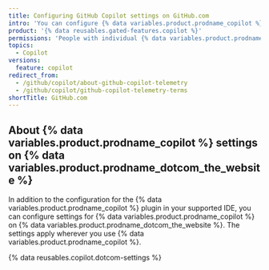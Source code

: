 ```yaml
---
title: Configuring GitHub Copilot settings on GitHub.com
intro: 'You can configure {% data variables.product.prodname_copilot %}''s behavior on {% data variables.product.prodname_dotcom_the_website %}, which affects how {% data variables.product.prodname_copilot %} functions in any IDE that you use.'
product: '{% data reusables.gated-features.copilot %}'
permissions: 'People with individual {% data variables.product.prodname_copilot %} subscriptions can configure their settings on {% data variables.product.prodname_dotcom_the_website %}.'
topics:
  - Copilot
versions:
  feature: copilot
redirect_from:
  - /github/copilot/about-github-copilot-telemetry
  - /github/copilot/github-copilot-telemetry-terms
shortTitle: GitHub.com
---
```


## About {% data variables.product.prodname_copilot %} settings on {% data variables.product.prodname_dotcom_the_website %}

In addition to the configuration for the {% data variables.product.prodname_copilot %} plugin in your supported IDE, you can configure settings for {% data variables.product.prodname_copilot %} on {% data variables.product.prodname_dotcom_the_website %}. The settings apply wherever you use {% data variables.product.prodname_copilot %}.

{% data reusables.copilot.dotcom-settings %}
